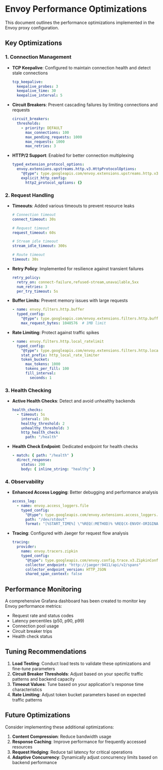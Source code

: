 # Envoy Performance Optimizations

This document outlines the performance optimizations implemented in the Envoy proxy configuration.

## Key Optimizations

### 1. Connection Management

- **TCP Keepalive**: Configured to maintain connection health and detect stale connections
  ```yaml
  tcp_keepalive:
    keepalive_probes: 3
    keepalive_time: 30
    keepalive_interval: 5
  ```

- **Circuit Breakers**: Prevent cascading failures by limiting connections and requests
  ```yaml
  circuit_breakers:
    thresholds:
      - priority: DEFAULT
        max_connections: 100
        max_pending_requests: 1000
        max_requests: 1000
        max_retries: 3
  ```

- **HTTP/2 Support**: Enabled for better connection multiplexing
  ```yaml
  typed_extension_protocol_options:
    envoy.extensions.upstreams.http.v3.HttpProtocolOptions:
      "@type": type.googleapis.com/envoy.extensions.upstreams.http.v3.HttpProtocolOptions
      explicit_http_config:
        http2_protocol_options: {}
  ```

### 2. Request Handling

- **Timeouts**: Added various timeouts to prevent resource leaks
  ```yaml
  # Connection timeout
  connect_timeout: 30s
  
  # Request timeout
  request_timeout: 60s
  
  # Stream idle timeout
  stream_idle_timeout: 300s
  
  # Route timeout
  timeout: 30s
  ```

- **Retry Policy**: Implemented for resilience against transient failures
  ```yaml
  retry_policy:
    retry_on: connect-failure,refused-stream,unavailable,5xx
    num_retries: 3
    per_try_timeout: 5s
  ```

- **Buffer Limits**: Prevent memory issues with large requests
  ```yaml
  - name: envoy.filters.http.buffer
    typed_config:
      "@type": type.googleapis.com/envoy.extensions.filters.http.buffer.v3.Buffer
      max_request_bytes: 1048576  # 1MB limit
  ```

- **Rate Limiting**: Protect against traffic spikes
  ```yaml
  - name: envoy.filters.http.local_ratelimit
    typed_config:
      "@type": type.googleapis.com/envoy.extensions.filters.http.local_ratelimit.v3.LocalRateLimit
      stat_prefix: http_local_rate_limiter
      token_bucket:
        max_tokens: 1000
        tokens_per_fill: 100
        fill_interval:
          seconds: 1
  ```

### 3. Health Checking

- **Active Health Checks**: Detect and avoid unhealthy backends
  ```yaml
  health_checks:
    - timeout: 5s
      interval: 10s
      healthy_threshold: 2
      unhealthy_threshold: 3
      http_health_check:
        path: "/health"
  ```

- **Health Check Endpoint**: Dedicated endpoint for health checks
  ```yaml
  - match: { path: "/health" }
    direct_response:
      status: 200
      body: { inline_string: "healthy" }
  ```

### 4. Observability

- **Enhanced Access Logging**: Better debugging and performance analysis
  ```yaml
  access_log:
    - name: envoy.access_loggers.file
      typed_config:
        "@type": type.googleapis.com/envoy.extensions.access_loggers.file.v3.FileAccessLog
        path: "/dev/stdout"
        format: "[%START_TIME%] \"%REQ(:METHOD)% %REQ(X-ENVOY-ORIGINAL-PATH?:PATH)% %PROTOCOL%\" %RESPONSE_CODE% %RESPONSE_FLAGS% %BYTES_RECEIVED% %BYTES_SENT% %DURATION% %RESP(X-ENVOY-UPSTREAM-SERVICE-TIME)% \"%REQ(X-FORWARDED-FOR)%\" \"%REQ(USER-AGENT)%\" \"%REQ(X-REQUEST-ID)%\" \"%REQ(:AUTHORITY)%\" \"%UPSTREAM_HOST%\"\n"
  ```

- **Tracing**: Configured with Jaeger for request flow analysis
  ```yaml
  tracing:
    provider:
      name: envoy.tracers.zipkin
      typed_config:
        "@type": type.googleapis.com/envoy.config.trace.v3.ZipkinConfig
        collector_endpoint: "http://jaeger:9411/api/v2/spans"
        collector_endpoint_version: HTTP_JSON
        shared_span_context: false
  ```

## Performance Monitoring

A comprehensive Grafana dashboard has been created to monitor key Envoy performance metrics:

- Request rate and status codes
- Latency percentiles (p50, p90, p99)
- Connection pool usage
- Circuit breaker trips
- Health check status

## Tuning Recommendations

1. **Load Testing**: Conduct load tests to validate these optimizations and fine-tune parameters
2. **Circuit Breaker Thresholds**: Adjust based on your specific traffic patterns and backend capacity
3. **Timeout Values**: Tune based on your application's response time characteristics
4. **Rate Limiting**: Adjust token bucket parameters based on expected traffic patterns

## Future Optimizations

Consider implementing these additional optimizations:

1. **Content Compression**: Reduce bandwidth usage
2. **Response Caching**: Improve performance for frequently accessed resources
3. **Request Hedging**: Reduce tail latency for critical operations
4. **Adaptive Concurrency**: Dynamically adjust concurrency limits based on backend performance
